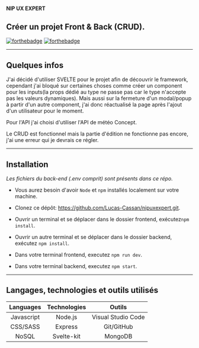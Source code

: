#### **NIP UX EXPERT**
## **Créer un projet Front & Back (CRUD).**

[![forthebadge](https://forthebadge.com/images/badges/made-with-javascript.svg)](https://fr.wikipedia.org/wiki/JavaScript) [![forthebadge](https://forthebadge.com/images/badges/built-with-love.svg)](https://forthebadge.com)

---
## **Quelques infos**

J'ai décidé d'utiliser SVELTE pour le projet afin de découvrir le framework, cependant j'ai bloqué sur certaines choses comme créer un component pour les inputs(la props dédié au type ne passe pas car le type n'accepte pas les valeurs dynamiques). Mais aussi sur la fermeture d'un modal/popup à partir d'un autre component, j'ai donc réactualisé la page après l'ajout d'un utilisateur pour le moment.

Pour l'API j'ai choisi d'utiliser l'API de météo Concept.

Le CRUD est fonctionnel mais la partie d'édition ne fonctionne pas encore, j'ai une erreur qui je devrais ce régler.
___
## **Installation**

*Les fichiers du back-end (.env comprit) sont présents dans ce répo.*

* Vous aurez besoin d'avoir `Node` et `npm` installés localement sur votre machine.

* Clonez ce dépôt: https://github.com/Lucas-Cassan/nipuxexpert.git.  

* Ouvrir un terminal et se déplacer dans le dossier frontend, exécutez`npm install`.  
* Ouvrir un autre terminal et se déplacer dans le dossier backend, exécutez `npm install`.  

* Dans votre terminal frontend, executez `npm run dev`.  
* Dans votre terminal backend, executez `npm start`.  

---

## **Langages, technologies et outils utilisés**

|  **Languages**   |     **Technologies**       |           **Outils**           |
| :----------: | :--------:   | :------------------------: |
|  Javascript  |  Node.js     | Visual Studio Code |
|     CSS/SASS     |  Express  |                    Git/GitHub        |
|     NoSQL     |  Svelte-kit  |                    MongoDB        |

